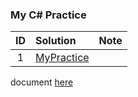 ### My C# Practice

| ID  | Solution                    | Note |
| :-: | :-------------------------- | :--- |
|  1  | [MyPractice](./MyPractice/) |

document [here](./documents/)
